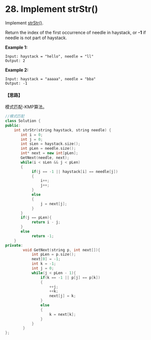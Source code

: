 # 28. Implement strStr()

Implement [strStr()](http://www.cplusplus.com/reference/cstring/strstr/).

Return the index of the first occurrence of needle in haystack, or **-1** if needle is not part of haystack.

**Example 1:**

```
Input: haystack = "hello", needle = "ll"
Output: 2

```

**Example 2:**

```
Input: haystack = "aaaaa", needle = "bba"
Output: -1
```

#### 【思路】

模式匹配-KMP算法。

```c++
//模式匹配
class Solution {
public:
    int strStr(string haystack, string needle) {
       int i = 0;
	   int j = 0;
	   int sLen = haystack.size();
	   int pLen = needle.size();
	   int* next = new int[pLen];
	   GetNext(needle, next);
	   while(i < sLen && j < pLen)
	   {	
	   		if(j == -1 || haystack[i] == needle[j])
	   		{
	   			i++;
				j++;	
			}
			else
			{
				j = next[j];
			}
	   } 
	   if(j == pLen){
	   		return i - j;
	   }
	   else
	   		return -1;	
    }
private:
		void GetNext(string p, int next[]){
			int pLen = p.size();
			next[0] = -1;
			int k = -1;
			int j = 0;
			while(j < pLen - 1){
				if(k == -1 || p[j] == p[k])
				{
					++j;
					++k;
					next[j] = k;
				}
				else
				{
					k = next[k];
				}
			}
		}
};
```


